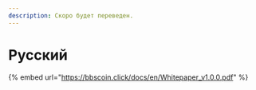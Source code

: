 ```yaml
---
description: Скоро будет переведен.
---
```


# Pусский

{% embed url="https://bbscoin.click/docs/en/Whitepaper_v1.0.0.pdf" %}
